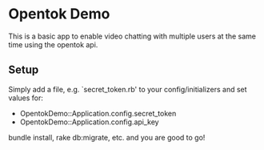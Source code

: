 # Opentok Demo  
This is a basic app to enable video chatting with multiple users at
the same time using the opentok api.

## Setup 

Simply add a file, e.g. `secret_token.rb' to your config/initializers
and set values for:
* OpentokDemo::Application.config.secret_token 
* OpentokDemo::Application.config.api_key

bundle install, rake db:migrate, etc. and you are good to go!

